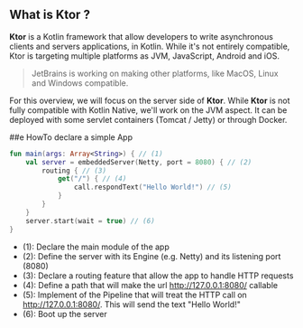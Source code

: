## What is Ktor ?

**Ktor** is a Kotlin framework that allow developers to write asynchronous clients and servers applications, in Kotlin. 
While it's not entirely compatible, Ktor is targeting multiple platforms as JVM, JavaScript, Android and iOS. 

> JetBrains is working on making other platforms, like MacOS, Linux and Windows compatible.   

For this overview, we will focus on the server side of **Ktor**. While **Ktor** is not fully compatible with Kotlin Native, 
we'll work on the JVM aspect. It can be deployed with some servlet containers (Tomcat / Jetty) or through Docker. 

##e HowTo declare a simple App

```kotlin
fun main(args: Array<String>) { // (1)
    val server = embeddedServer(Netty, port = 8080) { // (2)
        routing { // (3)
            get("/") { // (4)
                call.respondText("Hello World!") // (5)
            }
        }
    }
    server.start(wait = true) // (6)
}
```

- (1): Declare the main module of the app 
- (2): Define the server with its Engine (e.g. Netty) and its listening port (8080) 
- (3): Declare a routing feature that allow the app to handle HTTP requests
- (4): Define a path that will make the url http://127.0.0.1:8080/ callable
- (5): Implement of the Pipeline that will treat the HTTP call on http://127.0.0.1:8080/. This will send the text "Hello World!"
- (6): Boot up the server
